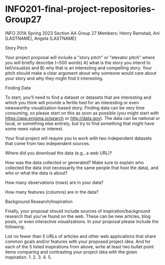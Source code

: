 # INFO201-final-project-repositories-Group27
INFO 201A Spring 2023 Section AA Group 27
Members: Henry Ramstad, Ani [LASTNAME], Angela [LASTNAME]


Story Pitch

Your project proposal will include a "story pitch" or "elevator pitch" where you will briefly describe (~500 words)
A) what is the story you intend to tell/visualize and 
B) why that is an interesting and compelling story. Your pitch should make a clear argument about
why someone would care about your story and why they might find it interesting. 



Finding Data

To start, you’ll need to find a dataset or datasets that are interesting and which you think will provide a fertile bed
for an interesting or even newsworthy visualization-based story. Finding data can be very time consuming, so please start
on this as soon as possible (you might start with https://app.enigma.io/search or http://data.gov). The data can be national
or local, or something else entirely, but try to find something that might have some news value or interest.

Your final project will require you to work with two independent datasets that come from two independent sources.

 

Where did you download the data (e.g., a web URL)?

How was the data collected or generated? Make sure to explain who collected the data 
(not necessarily the same people that host the data), and who or what the data is about?

How many observations (rows) are in your data?

How many features (columns) are in the data?
 

Background Research/Inspiration

Finally, your proposal should include sources of inspiration/background research that you've found on the web. These can be new articles, blog posts, or even interactive visualizations. In your proposal please include the following: 

List no fewer than 5 URLs of articles and other web applications that share common goals and/or features with your proposed project idea.
And for each of the 5 listed inspirations from above, write at least two bullet point items comparing and contrasting your project idea with the given inspiration. 
1.
2.
3.
4.
5.

